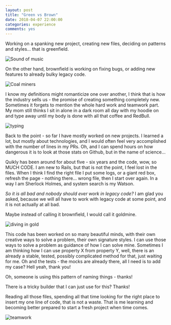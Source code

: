 ```yaml
---
layout: post
title: "Green vs Brown"
date: 2018-04-07 22:00:00
categories: experience
comments: yes
---
```


Working on a spanking new project, creating new files, deciding on patterns and styles... that is greenfield.

![Sound of music](https://media0.giphy.com/media/ceLygpJHjm3te/giphy.gif)

On the other hand, brownfield is working on fixing bugs, or adding new features to already bulky legacy code.

![Coal miners](https://media0.giphy.com/media/kc1c9AHdTP1VS/giphy.gif)

I know my definitions might romanticize one over another, I think that is how the industry sells us - the promise of creating something completely new.
Sometimes it forgets to mention the whole hard work and teamwork part. My mom still thinks I sit in alone in a dark room all day with my hoodie on and type away until my body
is done with all that coffee and RedBull.

![typing](https://media0.giphy.com/media/llKJGxQ1ESmac/giphy.gif)

Back to the point - so far I have mostly worked on new projects. I learned a lot, but mostly about technologies, and I would often feel
very accomplished with the number of lines in my PRs. Oh, and I can spend hours on how dangerous it is to look at those stats on Github, but in the name of science...

Quikly has been around for about five - six years and the code, wow, so MUCH CODE. I am new to Rails, but that is not the point, I feel lost in the files.
When I think I find the right file I put some logs, or a giant red box, refresh the page - nothing there... wrong file, then I start over again. In a way I am Sherlock Holmes,
and system search is my Watson.

*So it is all bad and nobody should ever work in legacy code?*
I am glad you asked, because we will all have to work with legacy code at some point, and it is not actually at all bad.

Maybe instead of calling it brownfield, I would call it goldmine.

![diving in gold](https://media0.giphy.com/media/Xy2PrQq6BIw7u/giphy.gif)

This code has been worked on so many beautiful minds, with their own creative ways to solve a problem, their own signature styles. I can use those ways to solve a problem as guidance of how I can solve mine. Sometimes I am thinking how I can use property X from property Y, well, there is an already a stable, tested, possibly complicated method for that, just waiting for me. Oh and the tests - the mocks are already there, all I need is to add my case? Hell yeah, thank you!

Oh, someone is using this pattern of naming things - thanks!

There is a tricky builder that I can just use for this? Thanks!

Reading all those files, spending all that time looking for the right place to insert my one line of code, that is not a waste. That is me learning and becoming better prepared to start a fresh project when time comes.

![teamwork](https://media0.giphy.com/media/VgeGEVTdwzZao/giphy.gif)